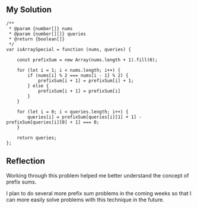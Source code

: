 ## My Solution

```
/**
 * @param {number[]} nums
 * @param {number[][]} queries
 * @return {boolean[]}
 */
var isArraySpecial = function (nums, queries) {

    const prefixSum = new Array(nums.length + 1).fill(0);

    for (let i = 1; i < nums.length; i++) {
        if (nums[i] % 2 === nums[i - 1] % 2) {
            prefixSum[i + 1] = prefixSum[i] + 1;
        } else {
            prefixSum[i + 1] = prefixSum[i]
        }
    }

    for (let i = 0; i < queries.length; i++) {
        queries[i] = prefixSum[queries[i][1] + 1] - prefixSum[queries[i][0] + 1] === 0;
    }

    return queries;
};
```

## Reflection

Working through this problem helped me better understand the concept of prefix sums.

I plan to do several more prefix sum problems in the coming weeks so that I can more easily solve problems with this technique in the future.
